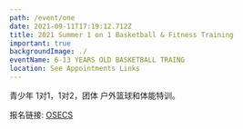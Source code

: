 ```yaml
---
path: /event/one
date: 2021-09-11T17:19:12.712Z
title: 2021 Summer 1 on 1 Basketball & Fitness Training
important: true
backgroundImage: ./
eventName: 6-13 YEARS OLD BASKETBALL TRAING
location: See Appointments Links
---
```

青少年 1对1，1对2，团体 户外篮球和体能特训。

报名链接: [OSECS](https://oseca.square.site/s/appointments)